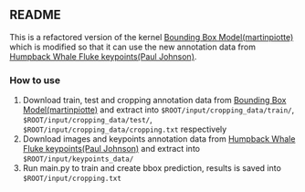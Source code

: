 ## README
This is a refactored version of the kernel [Bounding Box Model(martinpiotte)](https://www.kaggle.com/martinpiotte/bounding-box-model/data) which is modified so that it can use the new annotation data from [Humpback Whale Fluke keypoints(Paul Johnson)](https://www.kaggle.com/oewyn000/humpback-whale-fluke-keypoints).

### How to use
1. Download train, test and cropping annotation data from [Bounding Box Model(martinpiotte)](https://www.kaggle.com/martinpiotte/bounding-box-model/data) and extract into `$ROOT/input/cropping_data/train/`, `$ROOT/input/cropping_data/test/`, `$ROOT/input/cropping_data/cropping.txt` respectively
2. Download images and keypoints annotation data from [Humpback Whale Fluke keypoints(Paul Johnson)](https://www.kaggle.com/oewyn000/humpback-whale-fluke-keypoints) and extract into `$ROOT/input/keypoints_data/`
3. Run main.py to train and create bbox prediction, results is saved into `$ROOT/input/cropping.txt`
